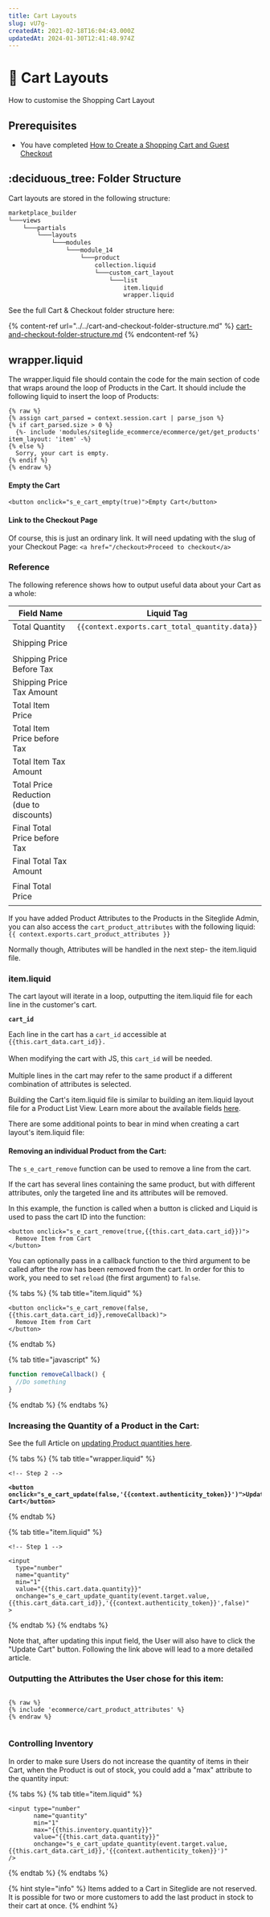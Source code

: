 ```yaml
---
title: Cart Layouts
slug: vU7g-
createdAt: 2021-02-18T16:04:43.000Z
updatedAt: 2024-01-30T12:41:48.974Z
---
```


# 🔹 Cart Layouts

How to customise the Shopping Cart Layout

## Prerequisites

* You have completed [How to Create a Shopping Cart and Guest Checkout](../../../../module-ecommerce/get-started-ecommerce/cart-checkout-and-quotes/steps-to-implement-a-guest-checkout-flow.md)

## :deciduous\_tree: Folder Structure

Cart layouts are stored in the following structure:

```bash
marketplace_builder
└───views
    └───partials
        └───layouts
            └───modules
                └───module_14
                    └───product
                        collection.liquid
                        └───custom_cart_layout
                            └───list
                                item.liquid
                                wrapper.liquid
```

See the full Cart & Checkout folder structure here:

{% content-ref url="../../cart-and-checkout-folder-structure.md" %}
[cart-and-checkout-folder-structure.md](../../cart-and-checkout-folder-structure.md)
{% endcontent-ref %}

## wrapper.liquid

The wrapper.liquid file should contain the code for the main section of code that wraps around the loop of Products in the Cart. It should include the following liquid to insert the loop of Products:

```liquid
{% raw %}
{% assign cart_parsed = context.session.cart | parse_json %}
{% if cart_parsed.size > 0 %}
  {%- include 'modules/siteglide_ecommerce/ecommerce/get/get_products' item_layout: 'item' -%}
{% else %}
  Sorry, your cart is empty.
{% endif %}
{% endraw %}
```

#### Empty the Cart

`<button onclick="s_e_cart_empty(true)">Empty Cart</button>`

#### Link to the Checkout Page

Of course, this is just an ordinary link. It will need updating with the slug of your Checkout Page: `<a href="/checkout>Proceed to checkout</a>`

### Reference

The following reference shows how to output useful data about your Cart as a whole:



<table data-full-width="true"><thead><tr><th>Field Name</th><th>Liquid Tag</th></tr></thead><tbody><tr><td>Total Quantity</td><td><code>{{context.exports.cart_total_quantity.data}}</code></td></tr><tr><td>Shipping Price</td><td><code>

<div data-gb-custom-block data-tag="include" data-0='ecommerce/price_shipping' data-1='formatted' data-2='formatted'></div></code></td></tr><tr><td>Shipping Price Before Tax</td><td><code><div data-gb-custom-block data-tag="include" data-0='ecommerce/price_shipping_before_tax' data-1='formatted' data-2='formatted'></div></code></td></tr><tr><td>Shipping Price Tax Amount</td><td><code><div data-gb-custom-block data-tag="include" data-0='ecommerce/price_shipping_tax_amount' data-1='formatted' data-2='formatted'></div></code></td></tr><tr><td>Total Item Price</td><td><code><div data-gb-custom-block data-tag="include" data-0='ecommerce/price_total_item_cost' data-1='formatted' data-2='formatted'></div></code></td></tr><tr><td>Total Item Price before Tax</td><td><code><div data-gb-custom-block data-tag="include" data-0='ecommerce/price_total_item_before_tax' data-1='formatted' data-2='formatted'></div></code></td></tr><tr><td>Total Item Tax Amount</td><td><code><div data-gb-custom-block data-tag="include" data-0='ecommerce/price_total_item_tax_amount' data-1='formatted' data-2='formatted'></div></code></td></tr><tr><td>Total Price Reduction (due to discounts)</td><td><code><div data-gb-custom-block data-tag="include" data-0='ecommerce/price_total_reduction' data-1='formatted' data-2='formatted'></div></code></td></tr><tr><td>Final Total Price before Tax</td><td><code><div data-gb-custom-block data-tag="include" data-0='ecommerce/price_total_before_tax' data-1='formatted' data-2='formatted'></div></code></td></tr><tr><td>Final Total Tax Amount</td><td><code><div data-gb-custom-block data-tag="include" data-0='ecommerce/price_total_tax_amount' data-1='formatted' data-2='formatted'></div></code></td></tr><tr><td>Final Total Price</td><td><code><div data-gb-custom-block data-tag="include" data-0='ecommerce/price_total' data-1='formatted' data-2='formatted'></div>

</code></td></tr></tbody></table>

If you have added Product Attributes to the Products in the Siteglide Admin, you can also access the `cart_product_attributes` with the following liquid: `{{ context.exports.cart_product_attributes }}`

Normally though, Attributes will be handled in the next step- the item.liquid file.

### item.liquid

The cart layout will iterate in a loop, outputting the item.liquid file for each line in the customer's cart.&#x20;

<div data-gb-custom-block data-tag="hint" data-style='info'>

**`cart_id`**



Each line in the cart has a `cart_id` accessible at `{{this.cart_data.cart_id}}.` \
\
When modifying the cart with JS, this `cart_id` will be needed.\
\
Multiple lines in the cart may refer to the same product if a different combination of attributes is selected.

</div>

&#x20;Building the Cart's item.liquid file is similar to building an item.liquid layout file for a Product List View. Learn more about the available fields [here](https://developers.siteglide.com/liquid-reference-for-product-and-attribute-layouts).

There are some additional points to bear in mind when creating a cart layout's item.liquid file:

#### Removing an individual Product from the Cart:

The `s_e_cart_remove` function can be used to remove a line from the cart.

If the cart has several lines containing the same product, but with different attributes, only the targeted line and its attributes will be removed.

In this example, the function is called when a button is clicked and Liquid is used to pass the cart ID into the function:

<div data-gb-custom-block data-tag="tabs">

<div data-gb-custom-block data-tag="tab" data-title='item.liquid'>

```liquid
<button onclick="s_e_cart_remove(true,{{this.cart_data.cart_id}})">
  Remove Item from Cart
</button>
````

You can optionally pass in a callback function to the third argument to be called after the row has been removed from the cart. In order for this to work, you need to set `reload` (the first argument) to `false`.

{% tabs %}
{% tab title="item.liquid" %}
```liquid
<button onclick="s_e_cart_remove(false,{{this.cart_data.cart_id}},removeCallback)">
  Remove Item from Cart
</button>
```
{% endtab %}

{% tab title="javascript" %}
```javascript
function removeCallback() {
  //Do something
}
```
{% endtab %}
{% endtabs %}

### Increasing the Quantity of a Product in the Cart:

See the full Article on [updating Product quantities here](https://developers.siteglide.com/updating-the-quantity-of-items-in-the-cart).

{% tabs %}
{% tab title="wrapper.liquid" %}
<pre class="language-liquid"><code class="lang-liquid">&#x3C;!-- Step 2 -->

<strong>&#x3C;button onclick="s_e_cart_update(false,'{{context.authenticity_token}}')">Update Cart&#x3C;/button>
</strong></code></pre>
{% endtab %}

{% tab title="item.liquid" %}
```liquid
<!-- Step 1 -->

<input 
  type="number"
  name="quantity"
  min="1"
  value="{{this.cart.data.quantity}}"
  onchange="s_e_cart_update_quantity(event.target.value,{{this.cart_data.cart_id}},'{{context.authenticity_token}}',false)"
>
```
{% endtab %}
{% endtabs %}

Note that, after updating this input field, the User will also have to click the "Update Cart" button. Following the link above will lead to a more detailed article.

### Outputting the Attributes the User chose for this item:

```liquid

{% raw %}
{% include 'ecommerce/cart_product_attributes' %}
{% endraw %}


```

### Controlling Inventory

In order to make sure Users do not increase the quantity of items in their Cart, when the Product is out of stock, you could add a "max" attribute to the quantity input:

{% tabs %}
{% tab title="item.liquid" %}
```liquid
<input type="number" 
       name="quantity" 
       min="1" 
       max="{{this.inventory.quantity}}" 
       value="{{this.cart_data.quantity}}" 
       onchange="s_e_cart_update_quantity(event.target.value,{{this.cart_data.cart_id}},'{{context.authenticity_token}}')"
/>
```
{% endtab %}
{% endtabs %}

{% hint style="info" %}
Items added to a Cart in Siteglide are not reserved. It is possible for two or more customers to add the last product in stock to their cart at once.
{% endhint %}
